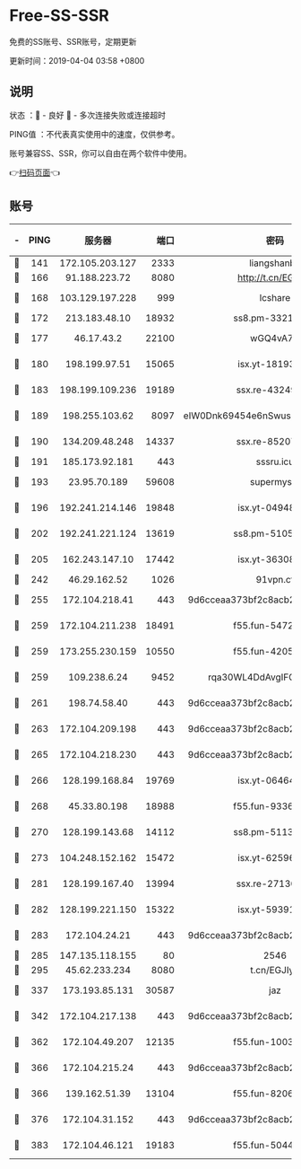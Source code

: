 # Free-SS-SSR

免费的SS账号、SSR账号，定期更新

更新时间：2019-04-04 03:58 +0800

## 说明

状态     ：🙂 - 良好 🙁 - 多次连接失败或连接超时

PING值   ：不代表真实使用中的速度，仅供参考。

账号兼容SS、SSR，你可以自由在两个软件中使用。

👉[扫码页面](https://liesauer.github.io/Free-SS-SSR/)👈

## 账号

|-|PING|服务器|端口|密码|加密方式|区域|
|:----:|:----:|:-----:|-----:|:----:|:----:|:----:|
|🙂|141|172.105.203.127|2333|liangshanbo|chacha20|JP|
|🙂|166|91.188.223.72|8080|http://t.cn/EGJIyrl|rc4-md5|RU|
|🙂|168|103.129.197.228|999|lcshare|aes-256-cfb|US|
|🙂|172|213.183.48.10|18932|ss8.pm-33211781|rc4-md5|RU|
|🙂|177|46.17.43.2|22100|wGQ4vA7D|aes-256-gcm|RU|
|🙂|180|198.199.97.51|15065|isx.yt-18193604|aes-256-cfb|US|
|🙂|183|198.199.109.236|19189|ssx.re-43249557|aes-256-cfb|US|
|🙂|189|198.255.103.62|8097|eIW0Dnk69454e6nSwuspv9DmS201tQ0D|aes-256-cfb|US|
|🙂|190|134.209.48.248|14337|ssx.re-85207480|aes-256-cfb|US|
|🙂|191|185.173.92.181|443|sssru.icu|rc4-md5|RU|
|🙂|193|23.95.70.189|59608|supermyssr|chacha20-ietf|US|
|🙂|196|192.241.214.146|19848|isx.yt-04948668|aes-256-cfb|US|
|🙂|202|192.241.221.124|13619|ss8.pm-51057962|aes-256-cfb|US|
|🙂|205|162.243.147.10|17442|isx.yt-36308071|aes-256-cfb|US|
|🙂|242|46.29.162.52|1026|91vpn.cf|rc4-md5|RU|
|🙂|255|172.104.218.41|443|9d6cceaa373bf2c8acb22e60b6a58be6|aes-256-cfb|US|
|🙂|259|172.104.211.238|18491|f55.fun-54724290|aes-256-cfb|US|
|🙂|259|173.255.230.159|10550|f55.fun-42056790|aes-256-cfb|US|
|🙂|259|109.238.6.24|9452|rqa30WL4DdAvgIFG6Fs3znzTa|aes-256-cfb|FR|
|🙂|261|198.74.58.40|443|9d6cceaa373bf2c8acb22e60b6a58be6|aes-256-cfb|US|
|🙂|263|172.104.209.198|443|9d6cceaa373bf2c8acb22e60b6a58be6|aes-256-cfb|US|
|🙂|265|172.104.218.230|443|9d6cceaa373bf2c8acb22e60b6a58be6|aes-256-cfb|US|
|🙂|266|128.199.168.84|19769|isx.yt-06464795|aes-256-cfb|SG|
|🙂|268|45.33.80.198|18988|f55.fun-93362245|aes-256-cfb|US|
|🙂|270|128.199.143.68|14112|ss8.pm-51133545|aes-256-cfb|SG|
|🙂|273|104.248.152.162|15472|isx.yt-62596882|aes-256-cfb|SG|
|🙂|281|128.199.167.40|13994|ssx.re-27130562|aes-256-cfb|SG|
|🙂|282|128.199.221.150|15322|isx.yt-59391923|aes-256-cfb|SG|
|🙂|283|172.104.24.21|443|9d6cceaa373bf2c8acb22e60b6a58be6|aes-256-cfb|US|
|🙂|285|147.135.118.155|80|2546|chacha20|US|
|🙂|295|45.62.233.234|8080|t.cn/EGJIyrl|rc4-md5|CA|
|🙂|337|173.193.85.131|30587|jaz|aes-256-cfb|US|
|🙂|342|172.104.217.138|443|9d6cceaa373bf2c8acb22e60b6a58be6|aes-256-cfb|US|
|🙂|362|172.104.49.207|12135|f55.fun-10038011|aes-256-cfb|SG|
|🙂|366|172.104.215.24|443|9d6cceaa373bf2c8acb22e60b6a58be6|aes-256-cfb|US|
|🙂|366|139.162.51.39|13104|f55.fun-82060458|aes-256-cfb|SG|
|🙂|376|172.104.31.152|443|9d6cceaa373bf2c8acb22e60b6a58be6|aes-256-cfb|US|
|🙂|383|172.104.46.121|19183|f55.fun-50446313|aes-256-cfb|SG|
